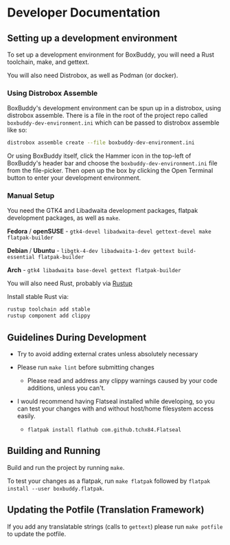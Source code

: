 # Developer Documentation

## Setting up a development environment
To set up a development environment for BoxBuddy, you will need a Rust toolchain, make, and gettext.

You will also need Distrobox, as well as Podman (or docker).

### Using Distrobox Assemble
BoxBuddy's development environment can be spun up in a distrobox, using distrobox assemble. There is a file in the root of the project repo called `boxbuddy-dev-environment.ini` which can be passed to distrobox assemble like so:

```bash
distrobox assemble create --file boxbuddy-dev-environment.ini
```

Or using BoxBuddy itself, click the Hammer icon in the top-left of BoxBuddy's header bar and choose the `boxbuddy-dev-environment.ini` file from the file-picker.
Then open up the box by clicking the Open Terminal button to enter your development environment.

### Manual Setup
You need the GTK4 and Libadwaita development packages, flatpak development packages, as well as `make`.

**Fedora** / **openSUSE** - `gtk4-devel libadwaita-devel gettext-devel make flatpak-builder`

**Debian** / **Ubuntu** - `libgtk-4-dev libadwaita-1-dev gettext build-essential flatpak-builder`

**Arch** - `gtk4 libadwaita base-devel gettext flatpak-builder`

You will also need Rust, probably via [Rustup](https://rustup.rs/)

Install stable Rust via:

```bash
rustup toolchain add stable
rustup component add clippy
```

## Guidelines During Development
- Try to avoid adding external crates unless absolutely necessary
- Please run `make lint` before submitting changes
  - Please read and address any clippy warnings caused by your code additions, unless you can't.

- I would recommend having Flatseal installed while developing, so you can test your changes with and without host/home filesystem access easily.
  - `flatpak install flathub com.github.tchx84.Flatseal`

## Building and Running
Build and run the project by running `make`.

To test your changes as a flatpak, run `make flatpak` followed by `flatpak install --user boxbuddy.flatpak`.

## Updating the Potfile (Translation Framework)
If you add any translatable strings (calls to `gettext`) please run `make potfile` to update the potfile.
